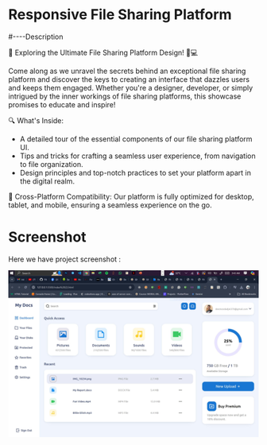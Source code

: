 # Responsive File Sharing Platform 

#----Description

🌟 Exploring the Ultimate File Sharing Platform Design! 🎥💻

 Come along as we unravel the secrets behind an exceptional file sharing platform  and discover the keys to creating an interface that dazzles users and keeps them engaged. Whether you're a designer, developer, or simply intrigued by the inner workings of file sharing platforms, this showcase promises to educate and inspire!

🔍 What's Inside:
- A detailed tour of the essential components of our file sharing platform UI.
- Tips and tricks for crafting a seamless user experience, from navigation to file organization.
- Design principles and top-notch practices to set your platform apart in the digital realm.

📱 Cross-Platform Compatibility: Our platform is fully optimized for desktop, tablet, and mobile, ensuring a seamless experience on the go.

# Screenshot
Here we have project screenshot :

![capture](capture.jpg)
